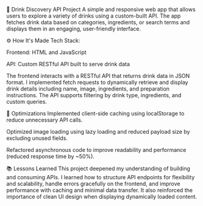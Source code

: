 🍹 Drink Discovery API Project
A simple and responsive web app that allows users to explore a variety of drinks using a custom-built API. The app fetches drink data based on categories, ingredients, or search terms and displays them in an engaging, user-friendly interface.

⚙️ How It's Made
Tech Stack:

Frontend: HTML and JavaScript


API: Custom RESTful API built to serve drink data

The frontend interacts with a RESTful API that returns drink data in JSON format. I implemented fetch requests to dynamically retrieve and display drink details including name, image, ingredients, and preparation instructions. The API supports filtering by drink type, ingredients, and custom queries.

🚀 Optimizations
Implemented client-side caching using localStorage to reduce unnecessary API calls.

Optimized image loading using lazy loading and reduced payload size by excluding unused fields.

Refactored asynchronous code to improve readability and performance (reduced response time by ~50%).

📚 Lessons Learned
This project deepened my understanding of building and consuming APIs. I learned how to structure API endpoints for flexibility and scalability, handle errors gracefully on the frontend, and improve performance with caching and minimal data transfer. It also reinforced the importance of clean UI design when displaying dynamically loaded content.
